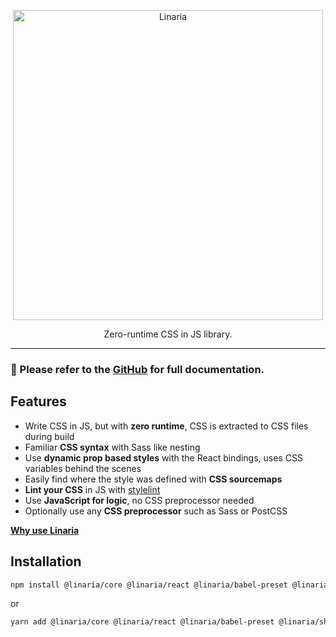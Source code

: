 <p align="center">
  <img alt="Linaria" src="../../website/assets/linaria-logo@2x.png" width="496">
</p>

<p align="center">
Zero-runtime CSS in JS library.
</p>

---

### 📖 Please refer to the [GitHub](https://github.com/callstack/linaria#readme) for full documentation.

## Features

- Write CSS in JS, but with **zero runtime**, CSS is extracted to CSS files during build
- Familiar **CSS syntax** with Sass like nesting
- Use **dynamic prop based styles** with the React bindings, uses CSS variables behind the scenes
- Easily find where the style was defined with **CSS sourcemaps**
- **Lint your CSS** in JS with [stylelint](https://github.com/stylelint/stylelint)
- Use **JavaScript for logic**, no CSS preprocessor needed
- Optionally use any **CSS preprocessor** such as Sass or PostCSS

**[Why use Linaria](../../docs/BENEFITS.md)**

## Installation

```sh
npm install @linaria/core @linaria/react @linaria/babel-preset @linaria/shaker
```

or

```sh
yarn add @linaria/core @linaria/react @linaria/babel-preset @linaria/shaker
```
